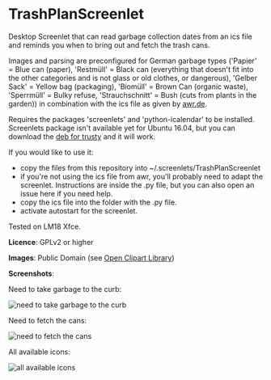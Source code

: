 # TrashPlanScreenlet
Desktop Screenlet that can read garbage collection dates from an ics file and reminds you when to bring out and fetch the trash cans. 

Images and parsing are preconfigured for German garbage types ('Papier' = Blue can (paper), 'Restmüll' = Black can (everything that doesn't fit into the other categories and is not glass or old clothes, or dangerous), 'Gelber Sack' = Yellow bag (packaging), 'Biomüll' = Brown Can (organic waste), 'Sperrmüll' = Bulky refuse, 'Strauchschnitt' = Bush (cuts from plants in the garden)) in combination with the ics file as given by [awr.de](https://www.awr.de/startseite/).

Requires the packages 'screenlets' and 'python-icalendar' to be installed. Screenlets package isn't available yet for Ubuntu 16.04, but you can download the [deb for trusty](http://launchpadlibrarian.net/116382997/screenlets_0.1.6-0ubuntu2_all.deb) and it will work.

If you would like to use it:
- copy the files from this repository into ~/.screenlets/TrashPlanScreenlet
- if you're not using the ics file from awr, you'll probably need to adapt the screenlet. Instructions are inside the .py file, but you can also open an issue here if you need help.
- copy the ics file into the folder with the .py file.
- activate autostart for the screenlet.

Tested on LM18 Xfce.

**Licence**: GPLv2 or higher

**Images**: Public Domain (see [Open Clipart Library](https://openclipart.org/detail/263901/trash-icons))

**Screenshots**:

Need to take garbage to the curb:

![need to take garbage to the curb](https://cloud.githubusercontent.com/assets/3240233/19420619/418ac42c-93ef-11e6-8aa3-bd76f3f6dbc4.png)

Need to fetch the cans:

![need to fetch the cans](https://cloud.githubusercontent.com/assets/3240233/19420618/418ab7ca-93ef-11e6-89a3-41787d6c0a3d.png)

All available icons:

![all available icons](https://cloud.githubusercontent.com/assets/3240233/19420620/418baf2c-93ef-11e6-83d4-6007abb42f1a.png)
